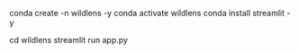 conda create -n wildlens -y
conda activate wildlens
conda install streamlit -y

cd wildlens 
streamlit run app.py